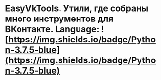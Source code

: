 # EasyVkTools. Утили, где собраны много инструментов для ВКонтакте. Language: ![https://img.shields.io/badge/Python-3.7.5-blue](https://img.shields.io/badge/Python-3.7.5-blue)
